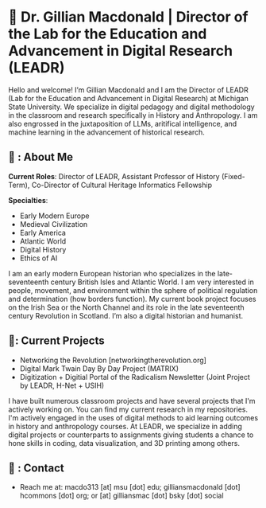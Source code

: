 # 📌 Dr. Gillian Macdonald | Director of the Lab for the Education and Advancement in Digital Research (LEADR) 

Hello and welcome! I’m Gillian Macdonald and I am the Director of LEADR (Lab for the Education and Advancement in Digital Research) at Michigan State University. We specialize in digital pedagogy and digital methodology in the classroom and research specifically in History and Anthropology. I am also engrossed in the juxtaposition of LLMs, aritifical intelligence, and machine learning in the advancement of historical research.
## 💾 : About Me

**Current Roles**: Director of LEADR, Assistant Professor of History (Fixed-Term), Co-Director of Cultural Heritage Informatics Fellowship 

**Specialties**: 
- Early Modern Europe
- Medieval Civilization
- Early America
- Atlantic World
- Digital History
- Ethics of AI 

I am an early modern European historian who specializes in the late-seventeenth century British Isles and Atlantic World. I am very interested in people, movement, and environment within the sphere of political regulation and determination (how borders function). My current book project focuses on the Irish Sea or the North Channel and its role in the late seventeenth century Revolution in Scotland. I’m also a digital historian and humanist. 

## 🔅: Current Projects

- Networking the Revolution [networkingtherevolution.org]
- Digital Mark Twain Day By Day Project (MATRIX)
- Digitization + Digitial Portal of the Radicalism Newsletter (Joint Project by LEADR, H-Net + USIH)
  
I have built numerous classroom projects and have several projects that I'm actively working on. You can find my current research in my repositories. I'm actively engaged in the uses of digital methods to aid learning outcomes in history and anthropology courses. At LEADR, we specialize in adding digital projects or counterparts to assignments giving students a chance to hone skills in coding, data visualization, and 3D printing among others.

## 📝 : Contact
- Reach me at: macdo313 [at] msu [dot] edu; gilliansmacdonald [dot] hcommons [dot] org; or [at] gilliansmac [dot] bsky [dot] social

